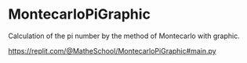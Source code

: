# MontecarloPiGraphic

Calculation of the pi number by the method of Montecarlo with graphic.

https://replit.com/@MatheSchool/MontecarloPiGraphic#main.py
